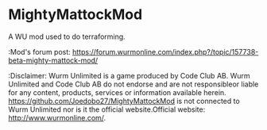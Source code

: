 # MightyMattockMod
A WU mod used to do terraforming.

:Mod's forum post:
https://forum.wurmonline.com/index.php?/topic/157738-beta-mighty-mattock-mod/

:Disclaimer:
Wurm Unlimited is a game produced by Code Club AB. Wurm Unlimited and
Code Club AB do not endorse and are not responsibleor liable for any
content, products, services or information available herein.
https://github.com/Joedobo27/MightyMattockMod is not connected
to Wurm Unlimited nor is it the official website.Official website: http://www.wurmonline.com/.
